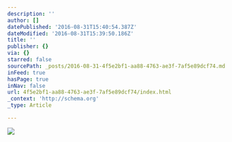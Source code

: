 ```yaml
---
description: ''
author: []
datePublished: '2016-08-31T15:40:54.387Z'
dateModified: '2016-08-31T15:39:50.186Z'
title: ''
publisher: {}
via: {}
starred: false
sourcePath: _posts/2016-08-31-4f5e2bf1-aa88-4763-ae3f-7af5e89dcf74.md
inFeed: true
hasPage: true
inNav: false
url: 4f5e2bf1-aa88-4763-ae3f-7af5e89dcf74/index.html
_context: 'http://schema.org'
_type: Article

---
```

![](https://the-grid-user-content.s3-us-west-2.amazonaws.com/43b01f2a-fbf7-46f1-a460-386dc12a9bc4.jpg)